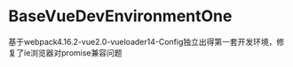 # BaseVueDevEnvironmentOne
基于webpack4.16.2-vue2.0-vueloader14-Config独立出得第一套开发环境，修复了ie浏览器对promise兼容问题
